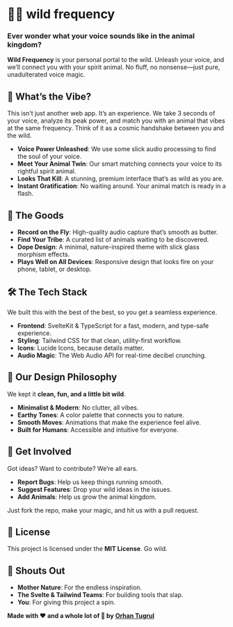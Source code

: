 # 🎤✨ wild frequency

### Ever wonder what your voice sounds like in the animal kingdom?

**Wild Frequency** is your personal portal to the wild. Unleash your voice, and we’ll connect you with your spirit animal. No fluff, no nonsense—just pure, unadulterated voice magic.

## 🚀 What’s the Vibe?

This isn’t just another web app. It’s an experience. We take 3 seconds of your voice, analyze its peak power, and match you with an animal that vibes at the same frequency. Think of it as a cosmic handshake between you and the wild.

- **Voice Power Unleashed**: We use some slick audio processing to find the soul of your voice.
- **Meet Your Animal Twin**: Our smart matching connects your voice to its rightful spirit animal.
- **Looks That Kill**: A stunning, premium interface that’s as wild as you are.
- **Instant Gratification**: No waiting around. Your animal match is ready in a flash.

## 🌟 The Goods

- **Record on the Fly**: High-quality audio capture that’s smooth as butter.
- **Find Your Tribe**: A curated list of animals waiting to be discovered.
- **Dope Design**: A minimal, nature-inspired theme with slick glass morphism effects.
- **Plays Well on All Devices**: Responsive design that looks fire on your phone, tablet, or desktop.

## 🛠️ The Tech Stack

We built this with the best of the best, so you get a seamless experience.

- **Frontend**: SvelteKit & TypeScript for a fast, modern, and type-safe experience.
- **Styling**: Tailwind CSS for that clean, utility-first workflow.
- **Icons**: Lucide Icons, because details matter.
- **Audio Magic**: The Web Audio API for real-time decibel crunching.

## 🎨 Our Design Philosophy

We kept it **clean, fun, and a little bit wild**.

- **Minimalist & Modern**: No clutter, all vibes.
- **Earthy Tones**: A color palette that connects you to nature.
- **Smooth Moves**: Animations that make the experience feel alive.
- **Built for Humans**: Accessible and intuitive for everyone.

## 🤝 Get Involved

Got ideas? Want to contribute? We’re all ears.

- **Report Bugs**: Help us keep things running smooth.
- **Suggest Features**: Drop your wild ideas in the issues.
- **Add Animals**: Help us grow the animal kingdom.

Just fork the repo, make your magic, and hit us with a pull request.

## 📄 License

This project is licensed under the **MIT License**. Go wild.

## 🙏 Shouts Out

- **Mother Nature**: For the endless inspiration.
- **The Svelte & Tailwind Teams**: For building tools that slap.
- **You**: For giving this project a spin.

**Made with ❤️ and a whole lot of 🎤 by [Orhan Tugrul](https://github.com/orhantugrul)**
